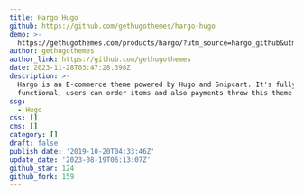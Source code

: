 ```yaml
---
title: Hargo Hugo
github: https://github.com/gethugothemes/hargo-hugo
demo: >-
  https://gethugothemes.com/products/hargo/?utm_source=hargo_github&utm_medium=referral&utm_campaign=gh_theme_about
author: gethugothemes
author_link: https://github.com/gethugothemes
date: 2023-11-28T03:47:28.398Z
description: >-
  Hargo is an E-commerce theme powered by Hugo and Snipcart. It's fully
  functional, users can order items and also payments throw this theme.
ssg:
  - Hugo
css: []
cms: []
category: []
draft: false
publish_date: '2019-10-20T04:33:46Z'
update_date: '2023-08-19T06:13:07Z'
github_star: 124
github_fork: 159
---
```

